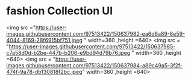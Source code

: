 # fashion Collection UI


<img src ="https://user-images.githubusercontent.com/97513422/150637982-ea6d8a89-8e59-4044-8169-28f6915bf751.jpeg " width=360 ,height =640>
<img src = "https://user-images.githubusercontent.com/97513422/150637985-c7a58d0d-b2be-447b-b206-e9bd94d79b76.jpeg " width=360 ,height =640>
<img src = "https://user-images.githubusercontent.com/97513422/150637984-a89c49a5-3f2f-474f-9a78-db130818f2bc.jpeg" width=360 ,height =640>
